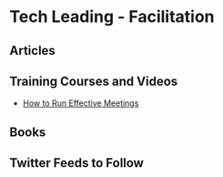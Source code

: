 # Tech Leading - Facilitation

## Articles


## Training Courses and Videos

- [How to Run Effective Meetings](https://app.pluralsight.com/library/courses/run-effective-meetings)

## Books


## Twitter Feeds to Follow